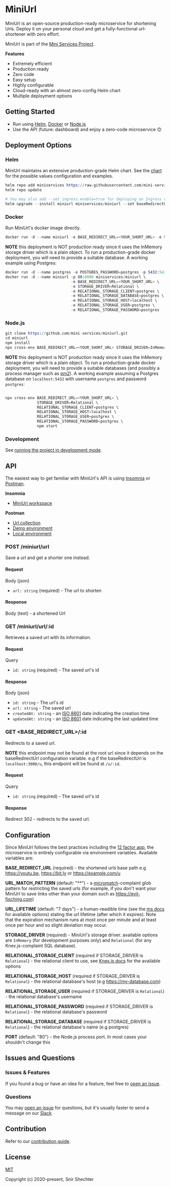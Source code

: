 # MiniUrl

MiniUrl is an open-source production-ready microservice for shortening Urls. Deploy it on your personal cloud and get a fully-functional url-shortener with zero effort.

MiniUrl is part of the [Mini Services Project](https://github.com/mini-services).

**Features**

-   Extremely efficient
-   Production ready
-   Zero code
-   Easy setup
-   Highly configurable
-   Cloud-ready with an almost zero-config Helm chart
-   Multiple deployment options

## Getting Started

-   Run using [Helm](https://github.com/mini-services/miniurl/tree/main#helm), [Docker](https://github.com/mini-services/miniurl/tree/main#docker) or [Node.js](https://github.com/mini-services/miniurl/tree/main#nodejs)
- Use the API (future: dashboard) and enjoy a zero-code microservice :upside_down_face:
## Deployment Options

### Helm
MiniUrl maintains an extensive production-grade Helm chart. See the [chart](https://github.com/mini-services/miniurl/tree/main/helm-chart) for the possible values configuration and examples.

```s
helm repo add miniservices https://raw.githubusercontent.com/mini-services/helm-charts/main
helm repo update

# You may also add --set ingress.enable=true for deploying an Ingress route as well
helm upgrade --install miniurl miniservices/miniurl --set baseRedirectUrl=<YOUR_SHORT_URL>
```

### Docker
Run MiniUrl's docker image directly. 
```s
docker run -d --name miniurl -e BASE_REDIRECT_URL=<YOUR_SHORT_URL> -e STORAGE_DRIVER=InMemory -p 80:8000 miniservices/miniurl
```

**NOTE** this deployment is NOT production ready since it uses the InMemory storage driver which is a plain object. To run a production-grade docker deployment, you will need to provide a suitable database. A working example using Postgres:
```s
docker run -d --name postgres -e POSTGRES_PASSWORD=postgres -p 5432:5432 postgres
docker run -d --name miniurl -p 80:8000 miniservices/miniurl \
                             -e BASE_REDIRECT_URL=<YOUR_SHORT_URL> \
                             -e STORAGE_DRIVER=Relational \
                             -e RELATIONAL_STORAGE_CLIENT=postgres \
                             -e RELATIONAL_STORAGE_DATABASE=postgres \
                             -e RELATIONAL_STORAGE_HOST=localhost \
                             -e RELATIONAL_STORAGE_USER=postgres \
                             -e RELATIONAL_STORAGE_PASSWORD=postgres
```

### Node.js
```s
git clone https://github.com/mini-services/miniurl.git
cd miniurl
npm install
npx cross-env BASE_REDIRECT_URL=<YOUR_SHORT_URL> STORAGE_DRIVER=InMemory npm start
```

**NOTE** this deployment is NOT production ready since it uses the InMemory storage driver which is a plain object. To run a production-grade docker deployment, you will need to provide a suitable databases (and possibly a process manager such as [pm2](https://github.com/Unitech/pm2)). A working example assuming a Postgres database on `localhost:5432` with username `postgres` and password `postgres`:

```s

npx cross-env BASE_REDIRECT_URL=<YOUR_SHORT_URL> \
              STORAGE_DRIVER=Relational \
              RELATIONAL_STORAGE_CLIENT=postgres \
              RELATIONAL_STORAGE_HOST=localhost \
              RELATIONAL_STORAGE_USER=postgres \
              RELATIONAL_STORAGE_PASSWORD=postgres \
              npm start
```

### Development

See [running the project in development mode](docs/contribution.md#running-the-project-in-development-mode).
## API

The easiest way to get familiar with MiniUrl's API is using [Insomnia](https://insomnia.rest/) or [Postman](https://www.postman.com/).

**Insomnia**

-   [MiniUrl workspace](https://raw.githubusercontent.com/mini-services/miniurl/main/docs/assets/insomnia.json)

**Postman**

-   [Url collection](https://raw.githubusercontent.com/mini-services/miniurl/main/docs/assets/postman/url-collection.json)
-   [Demo environment](https://raw.githubusercontent.com/mini-services/miniurl/main/docs/assets/postman/demo-environment.json)
-   [Local environment](https://raw.githubusercontent.com/mini-services/miniurl/main/docs/assets/postman/local-environment.json)


### POST /miniurl/url

Save a url and get a shorter one instead.

#### Request

Body (json)

-   `url: string` (required) - The url to shorten

#### Response

Body (text) - a shortened Url

### GET /miniurl/url/:id

Retrieves a saved url with its information.

#### Request

Query

-   `id: string` (required) - The saved url's id

#### Response

Body (json)

-   `id: string` - The url's id
-   `url: string` - The saved url
-   `createdAt: string` - an [ISO 8601](https://en.wikipedia.org/wiki/ISO_8601) date indicating the creation time
-   `updatedAt: string` - an [ISO 8601](https://en.wikipedia.org/wiki/ISO_8601) date indicating the last updated time

### GET **<BASE_REDIRECT_URL>**/:id

Redirects to a saved url.

**NOTE** this endpoint may not be found at the root url since it depends on the baseRedirectUrl configuration variable. e.g if the baseRedirectUrl is `localhost:3000/u`, this endpoint will be found at `/u/:id`.

#### Request

Query

-   `id: string` (required) - The saved url's id

#### Response

Redirect 302 - redirects to the saved url.

## Configuration

Since MiniUrl follows the best practices including the [12 factor app](https://12factor.net/), the microservice is entirely configurable via environment variables. Available variables are:

**BASE_REDIRECT_URL** (required) - the shortened urls base path e.g https://youtu.be, https://bit.ly or https://example.com/u

**URL_MATCH_PATTERN** (default: "**") - a [micromatch](https://github.com/micromatch/micromatch)-complaint glob pattern for restricting the saved urls (for example, if you don't want your MiniUrl to save links other than your domain such as https://evil-fisching.com)

**URL_LIFETIME** (default: "7 days") - a human-readible time (see the [ms docs](https://github.com/vercel/ms) for available options) stating the url lifetime (after which it expires). Note that the expiration mechanism runs at most once per minute and at least once per hour and so slight deviation may occur.

**STORAGE_DRIVER** (required) - MiniUrl's storage driver. available options are `InMemory` (for development purposes only) and `Relational` (for any Knex.js-complaint SQL database).

**RELATIONAL_STORAGE_CLIENT** (required if STORAGE_DRIVER is `Relational`) - the relational client to use, see [Knex.js docs](http://knexjs.org/) for the available options

**RELATIONAL_STORAGE_HOST** (required if STORAGE_DRIVER is `Relational`) - the relational database's host (e.g https://my-database.com)

**RELATIONAL_STORAGE_USER** (required if STORAGE_DRIVER is `Relational`) - the relational database's username

**RELATIONAL_STORAGE_PASSWORD** (required if STORAGE_DRIVER is `Relational`) - the relational database's password

**RELATIONAL_STORAGE_DATABASE** (required if STORAGE_DRIVER is `Relational`) - the relational database's name (e.g postgres)

**PORT** (default: "80") - the Node.js process port. In most cases your shouldn't change this

## Issues and Questions

### Issues & Features

If you found a bug or have an idea for a feature, feel free to [open an issue](https://github.com/mini-services/miniurl/issues/new/choose).

### Questions

You may [open an issue](https://github.com/mini-services/miniurl/issues/new/choose) for questions, but it's usually faster to send a message on our [Slack](https://join.slack.com/t/mini-services/shared_invite/zt-kkr2n6nl-AlboXMQO~~atqUM2Wd0oPg)

## Contribution

Refer to our [contribution guide](docs/contribution.md).
## License

[MIT](https://opensource.org/licenses/MIT)

Copyright (c) 2020-present, Snir Shechter
